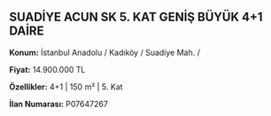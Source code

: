 ## SUADİYE ACUN SK 5. KAT GENİŞ BÜYÜK 4+1 DAİRE

**Konum:** İstanbul Anadolu / Kadıköy / Suadiye Mah. /

**Fiyat:** 14.900.000 TL

**Özellikler:** 4+1 | 150 m² | 5. Kat

**İlan Numarası:** P07647267
